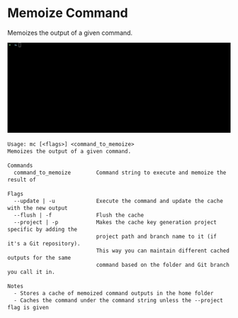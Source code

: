 # Memoize Command
Memoizes the output of a given command.

![Command line in which the first command run takes 5 seconds and subsequential runs take less than 1](demo.gif)

```
Usage: mc [<flags>] <command_to_memoize>
Memoizes the output of a given command.

Commands
  command_to_memoize        Command string to execute and memoize the result of

Flags
  --update | -u             Execute the command and update the cache with the new output
  --flush | -f              Flush the cache
  --project | -p            Makes the cache key generation project specific by adding the
                            project path and branch name to it (if it's a Git repository).
                            This way you can maintain different cached outputs for the same
                            command based on the folder and Git branch you call it in.

Notes
  - Stores a cache of memoized command outputs in the home folder
  - Caches the command under the command string unless the --project flag is given
```
